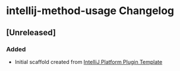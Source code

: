 <!-- Keep a Changelog guide -> https://keepachangelog.com -->

# intellij-method-usage Changelog

## [Unreleased]
### Added
- Initial scaffold created from [IntelliJ Platform Plugin Template](https://github.com/JetBrains/intellij-platform-plugin-template)
